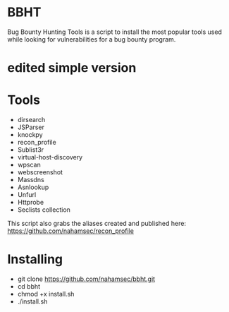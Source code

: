 # BBHT

Bug Bounty Hunting Tools is a script to install the most popular tools used while looking for vulnerabilities for a bug bounty program.
# edited simple version
 
# Tools

- dirsearch
- JSParser
- knockpy
- recon_profile
- Sublist3r
- virtual-host-discovery
- wpscan
- webscreenshot
- Massdns
- Asnlookup
- Unfurl
- Httprobe
- Seclists collection

This script also grabs the aliases created and published here:
https://github.com/nahamsec/recon_profile


# Installing
- git clone https://github.com/nahamsec/bbht.git
- cd bbht
- chmod +x install.sh
- ./install.sh
